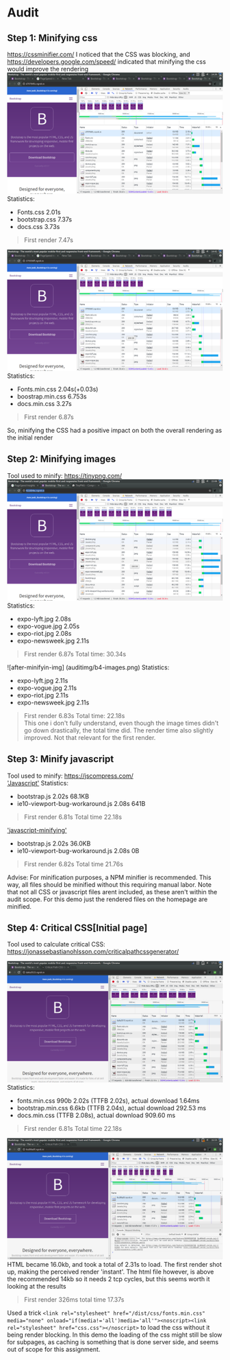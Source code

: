 # Audit

## Step 1: Minifying css
https://cssminifier.com/
I noticed that the CSS was blocking, and https://developers.google.com/speed/ indicated that minifying the css would improve the rendering
![before-minifying](auditimg/before-minified-css.png)
Statistics: 
* Fonts.css 2.01s
* bootstrap.css 7.37s
* docs.css 3.73s
> First render 7.47s

![after-minifying](auditimg/css-after-minification.png)
Statistics: 
* Fonts.min.css 2.04s(+0.03s)
* boostrap.min.css 6.753s
* docs.min.css 3.27s
> First render 6.87s

So, minifying the CSS had a positive impact on both the overall rendering as the initial render  

## Step 2: Minifying images
Tool used to minify: https://tinypng.com/
![before-minifyin-img](auditimg/before-minified-images.png)
Statistics: 
* expo-lyft.jpg 2.08s
* expo-vogue.jpg 2.05s
* expo-riot.jpg 2.08s
* expo-newsweek.jpg 2.11s
> First render 6.87s
Total time: 30.34s  

![after-minifyin-img]
(auditimg/b4-images.png)
Statistics:
* expo-lyft.jpg 2.11s
* expo-vogue.jpg 2.11s
* expo-riot.jpg 2.11s
* expo-newsweek.jpg 2.11s
> First render 6.83s
Total time: 22.18s  
This one i don't fully understand, even though the image times didn't go down drastically, the total time did. The render time also slightly improved. Not that relevant for the first render.


## Step 3: Minify javascript
Tool used to minify: https://jscompress.com/  
['Javascript'](auditimg/before-js-minifying.png)
Statistics:
* bootstrap.js 2.02s 68.1KB
* ie10-viewport-bug-workaround.js 2.08s 641B
> First render 6.81s
Total time 22.18s

['javascript-minifying'](auditimg/after-js-minifying.png)
* bootstrap.js 2.02s 36.0KB
* ie10-viewport-bug-workaround.js 2.08s 0B
> First render 6.82s
Total time 21.76s 

Advise: For minification purposes, a NPM minifier is recommended. This way, all files should be minified without this requiring manual labor. Note that not all CSS or javascript files arent included, as these aren't within the audit scope. For this demo just the rendered files on the homepage are minified.  


## Step 4: Critical CSS[Initial page]
Tool used to calculate critical CSS: https://jonassebastianohlsson.com/criticalpathcssgenerator/ 

!['before critical css'](auditimg/before-critical-css.png)
Statistics:
* fonts.min.css 990b 2.02s (TTFB 2.02s), actual download 1.64ms
* bootstrap.min.css 6.6kb (TTFB 2.04s), actual download 292.53 ms 
* docs.min.css (TTFB 2.08s), actual download 909.60 ms
> First render 6.81s
Total time 22.18s

!['aftercritical css'](auditimg/after-critical-css.png)
HTML became 16.0kb, and took a total of 2.31s to load. The first render shot up, making the perceived render 'instant'. The html file however, is above the recommended 14kb so it needs 2 tcp cycles, but this seems worth it looking at the results 
> First render 326ms
total time 17.37s

Used a trick   `<link rel="stylesheet" href="/dist/css/fonts.min.css" media="none" onload="if(media!='all')media='all'"><noscript><link rel="stylesheet" href="css.css"></noscript>` to load the css without it being render blocking. In this demo the loading of the css might still be slow for subpages, as caching is something that is done server side, and seems out of scope for this assignment. 
